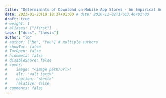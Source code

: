 ```yaml
---
title: "Determinants of Download on Mobile App Stores - An Empirical Analysis"
date: 2023-01-23T19:18:37+01:00 # date: 2020-11-02T17:03:46+01:00
draft: true
# weight: 1
# aliases: ["/first"]
tags: ["docs", "thesis"]
author: "lb"
# author: ["Me", "You"] # multiple authors
# showToc: false
# TocOpen: false
# hidemeta: false
# disableShare: false
# cover:
#    image: "<image path/url>"
#    alt: "<alt text>"
#    caption: "<text>"
#    relative: false
# comments: false
---
```


